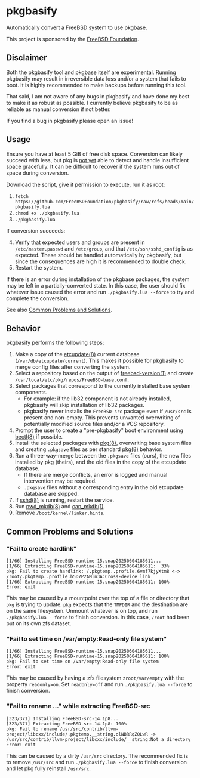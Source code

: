 # pkgbasify

Automatically convert a FreeBSD system to use [pkgbase].

This project is sponsored by the [FreeBSD Foundation](https://freebsdfoundation.org/).

## Disclaimer

Both the pkgbasify tool and pkgbase itself are experimental.
Running pkgbasify may result in irreversible data loss and/or a system that fails to boot.
It is highly recommended to make backups before running this tool.

That said, I am not aware of any bugs in pkgbasify and have done my best to make it as robust as possible.
I currently believe pkgbasify to be as reliable as manual conversion if not better.

If you find a bug in pkgbasify please open an issue!

## Usage

Ensure you have at least 5 GiB of free disk space.
Conversion can likely succeed with less, but pkg is [not yet](https://github.com/freebsd/pkg/issues/75)
able to detect and handle insufficient space gracefully.
It can be difficult to recover if the system runs out of space during conversion.

Download the script, give it permission to execute, run it as root:

1. `fetch https://github.com/FreeBSDFoundation/pkgbasify/raw/refs/heads/main/pkgbasify.lua`
2. `chmod +x ./pkgbasify.lua`
3. `./pkgbasify.lua`

If conversion succeeds: 

4. Verify that expected users and groups are present in `/etc/master.passwd` and `/etc/group`, and that `/etc/ssh/sshd_config` is as expected.
   These should be handled automatically by pkgbasify, but since the consequences are high it is recommended to double check.
5. Restart the system.

If there is an error during installation of the pkgbase packages, the system may be left in a partially-converted state.
In this case, the user should fix whatever issue caused the error and run `./pkgbasify.lua --force` to try and complete the conversion.

See also [Common Problems and Solutions](#common-problems-and-solutions).

## Behavior

pkgbasify performs the following steps:

1. Make a copy of the [etcupdate(8)] current database (`/var/db/etcupdate/current`).
   This makes it possible for pkgbasify to merge config files after converting the system.
2. Select a repository based on the output of [freebsd-version(1)] and create `/usr/local/etc/pkg/repos/FreeBSD-base.conf`.
3. Select packages that correspond to the currently installed base system components.
   - For example: if the lib32 component is not already installed,
     pkgbasify will skip installation of lib32 packages.
   - pkgbasify never installs the `FreeBSD-src` package even if `/usr/src` is present and non-empty.
     This prevents unwanted overwriting of potentially modified source files and/or a VCS repository.
4. Prompt the user to create a "pre-pkgbasify" boot environment using [bectl(8)] if possible.
5. Install the selected packages with [pkg(8)],
   overwriting base system files and creating `.pkgsave` files as per standard [pkg(8)] behavior.
6. Run a three-way-merge between the `.pkgsave` files (ours),
   the new files installed by pkg (theirs),
   and the old files in the copy of the etcupdate database.
   - If there are merge conflicts, an error is logged and manual intervention may be required.
   - `.pkgsave` files without a corresponding entry in the old etcupdate database are skipped.
7. If [sshd(8)] is running, restart the service.
8. Run [pwd_mkdb(8)] and [cap_mkdb(1)].
9. Remove `/boot/kernel/linker.hints`.

[bectl(8)]: https://man.freebsd.org/cgi/man.cgi?query=bectl&sektion=8&manpath=freebsd-release
[pkgbase]: https://wiki.freebsd.org/PkgBase
[etcupdate(8)]: https://man.freebsd.org/cgi/man.cgi?query=etcupdate&sektion=8&manpath=freebsd-release
[freebsd-version(1)]: https://man.freebsd.org/cgi/man.cgi?query=freebsd-version&sektion=1&manpath=freebsd-release
[pkg(8)]: https://man.freebsd.org/cgi/man.cgi?query=pkg&sektion=8&manpath=freebsd-ports
[sshd(8)]: https://man.freebsd.org/cgi/man.cgi?query=sshd&sektion=8&manpath=freebsd-release
[pwd_mkdb(8)]: https://man.freebsd.org/cgi/man.cgi?query=pwd_mkdb&sektion=8&manpath=freebsd-release
[cap_mkdb(1)]: https://man.freebsd.org/cgi/man.cgi?query=cap_mkdb&sektion=1&manpath=freebsd-release

## Common Problems and Solutions

### "Fail to create hardlink"

```
[1/66] Installing FreeBSD-runtime-15.snap20250604185611...
[1/66] Extracting FreeBSD-runtime-15.snap20250604185611:  33%
pkg: Fail to create hardlink: /.pkgtemp..profile.6vmf7kjyXtm8 <-> /root/.pkgtemp..profile.h5D7P2AMln3A:Cross-device link
[1/66] Extracting FreeBSD-runtime-15.snap20250604185611: 100%
Error: exit
```

This may be caused by a mountpoint over the top of a file or directory that `pkg` is trying to update.
`pkg` expects that the `TMPDIR` and the destination are on the same filesystem.
Unmount whatever is on top, and run `./pkgbasify.lua --force` to finish conversion.
In this case, `/root` had been put on its own zfs dataset.

### "Fail to set time on /var/empty:Read-only file system"

```
[1/66] Installing FreeBSD-runtime-15.snap20250604185611...
[1/66] Extracting FreeBSD-runtime-15.snap20250604185611: 100%
pkg: Fail to set time on /var/empty:Read-only file system
Error: exit
```

This may be caused by having a zfs filesystem `zroot/var/empty` with the property `readonly=on`.
Set `readonly=off` and run `./pkgbasify.lua --force` to finish conversion.

### "Fail to rename ..." while extracting FreeBSD-src

```
[323/371] Installing FreeBSD-src-14.1p8...
[323/371] Extracting FreeBSD-src-14.1p8: 100%
pkg: Fail to rename /usr/src/contrib/llvm-project/libcxx/include/.pkgtemp.__string.olNBRRqZQLwR -> /usr/src/contrib/llvm-project/libcxx/include/__string:Not a directory
Error: exit
```

This can be caused by a dirty `/usr/src` directory.
The recommended fix is to remove `/usr/src` and run `./pkgbasify.lua --force` to finish conversion and let pkg fully reinstall `/usr/src`.
